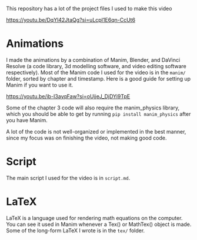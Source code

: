 This repository has a lot of the project files I used to make this video

https://youtu.be/DqYl42JtaQg?si=uLcpI1E6qn-CcUt6

# Animations
I made the animations by a combination of Manim, Blender, and DaVinci Resolve (a code library, 3d modelling software, and video editing software respectively). Most of the Manim code I used for the video is in the `manim/` folder, sorted by chapter and timestamp. Here is a good guide for setting up Manim if you want to use it. 

https://youtu.be/ib-I3ayqFaw?si=oUjjeJ_DjDYi9TpE

Some of the chapter 3 code will also require the manim_physics library, which you should be able to get by running `pip install manim_physics` after you have Manim.

A lot of the code is not well-organized or implemented in the best manner, since my focus was on finishing the video, not making good code.

# Script
The main script I used for the video is in `script.md`. 

# LaTeX
LaTeX is a language used for rendering math equations on the computer. You can see it used in Manim whenever a Tex() or MathTex() object is made. Some of the long-form LaTeX I wrote is in the `tex/` folder.
